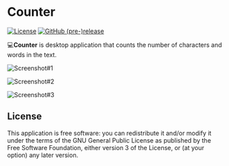 # Counter
[![License](https://img.shields.io/github/license/DionysusBenstein/Counter.svg)](https://github.com/DionysusBenstein/Counter/blob/master/LICENSE)
[![GitHub (pre-)release](https://img.shields.io/github/release/DionysusBenstein/Counter.svg)](https://github.com/DionysusBenstein/Counter/releases)



💻<b>Counter</b> is desktop application that counts the number of characters and words in the text.

![Screenshot#1](https://github.com/DionysusBenstein/Counter-Desktop/raw/master/images/screenshots/Screenshot#1.png)

![Screenshot#2](https://github.com/DionysusBenstein/Counter-Desktop/raw/master/images/screenshots/Screenshot#2.png) 

![Screenshot#3](https://github.com/DionysusBenstein/Counter-Desktop/raw/master/images/screenshots/Screenshot#3.png) 
 
 ## License

This application is free software: you can redistribute it and/or modify it under the terms of the GNU General Public License as published by the Free Software Foundation, either version 3 of the License, or (at your option) any later version.
